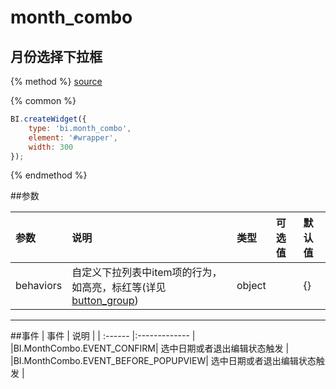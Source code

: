 # month_combo

## 月份选择下拉框

{% method %}
[source](https://jsfiddle.net/fineui/u4u04ntn/)

{% common %}
```javascript
BI.createWidget({
    type: 'bi.month_combo',
    element: '#wrapper',
    width: 300
});
```

{% endmethod %}

##参数

| 参数    | 说明           | 类型  | 可选值 | 默认值
| :------ |:-------------  | :-----| :----|:----|
| behaviors    | 自定义下拉列表中item项的行为，如高亮，标红等(详见[button_group](../core/abstract/button_group.md)) |  object |     |     {}   |

--- ---

##事件
| 事件    | 说明           |
| :------ |:------------- |
|BI.MonthCombo.EVENT_CONFIRM| 选中日期或者退出编辑状态触发 |
|BI.MonthCombo.EVENT_BEFORE_POPUPVIEW| 选中日期或者退出编辑状态触发 |

